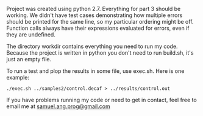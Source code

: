 Project was created using python 2.7. Everything for part 3 should be working. We didn't have test cases demonstrating how multiple errors should be printed for the same line, so my particular ordering might be off. Function calls always have their expressions evaluated for errors, even if they are undefined.


The directory workdir contains everything you need to run my code. Because the project is written in python you don't need to run build.sh, it's just an empty file.

To run a test and plop the results in some file, use exec.sh. Here is one example:

    ./exec.sh ../samples2/control.decaf > ../results/control.out
    
If you have problems running my code or need to get in contact, feel free to email me at samuel.ang.prog@gmail.com


